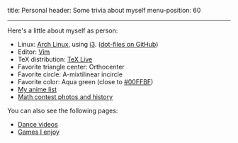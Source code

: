 title: Personal
header: Some trivia about myself
menu-position: 60

---

Here's a little about myself as person:

+ Linux: [Arch Linux](https://www.archlinux.org/), using [i3](https://i3wm.org/).
	([dot-files on GitHub](https://github.com/vEnhance/dotfiles))
+ Editor: [Vim](http://www.vim.org/)
+ TeX distribution: [TeX Live](https://tug.org/texlive/)
+ Favorite triangle center: Orthocenter
+ Favorite circle: A-mixtilinear incircle
+ Favorite color: Aqua green (close to [#00FFBF][aquamarine])
+ [My anime list](https://myanimelist.net/animelist/v_Enhance)
+ [Math contest photos and history](myscores.html)

You can also see the following pages:

+ [Dance videos](adt.html)
+ [Games I enjoy](games.html)

[aquamarine]: https://en.wikipedia.org/wiki/Aquamarine_(color)
[imo]: http://imo-official.org/participant_r.aspx?id=24870

